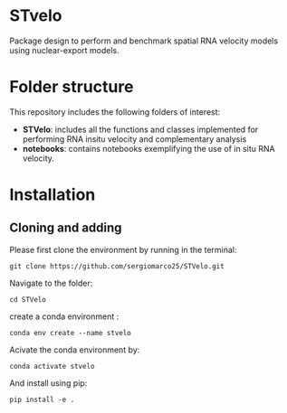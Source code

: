 # STvelo
Package design to perform and benchmark spatial RNA velocity models using nuclear-export models.

# Folder structure
This repository includes the following folders of interest:
- **STVelo**: includes all the functions and classes implemented for performing RNA insitu velocity and complementary analysis
- **notebooks**: contains notebooks exemplifying the use of in situ RNA velocity.

# Installation

## Cloning and adding
Please first clone the environment by running in the terminal:

```git clone https://github.com/sergiomarco25/STVelo.git```

Navigate to the folder:

```cd STVelo```

create a conda environment : 

```conda env create --name stvelo ```

Acivate the conda environment by: 

```conda activate stvelo```

And install using pip:

```pip install -e . ```
